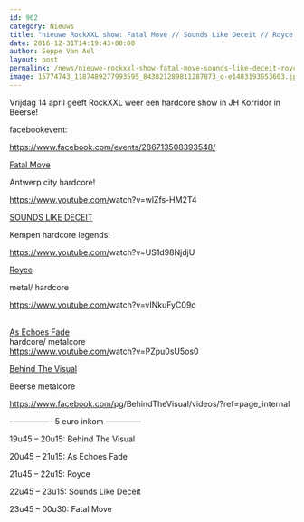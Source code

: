 ```yaml
---
id: 962
category: Nieuws
title: "nieuwe RockXXL show: Fatal Move // Sounds Like Deceit // Royce // As Echoes Fade // Behind The Visual"
date: 2016-12-31T14:19:43+00:00
author: Seppe Van Ael
layout: post
permalink: /news/nieuwe-rockxxl-show-fatal-move-sounds-like-deceit-royce-as-echoes-fade-behind-the-visual/
image: 15774743_1187489277993595_843821289811287873_o-e1483193653603.jpg
---
```

Vrijdag 14 april geeft RockXXL weer een hardcore show in JH Korridor in Beerse!

facebookevent:

https://www.facebook.com/events/286713508393548/

<a href="https://www.facebook.com/fatal.move/" data-hovercard="/ajax/hovercard/page.php?id=168943326466670&extragetparams=%7B%22directed_target_id%22%3A286713508393548%7D" data-hovercard-prefer-more-content-show="1">Fatal Move</a>
  
Antwerp city hardcore!
  
<a href="https://www.youtube.com/watch?v=wlZfs-HM2T4" target="_blank" rel="nofollow nofollow">https://www.youtube.com/<wbr />watch?v=wlZfs-HM2T4</a>

<a href="https://www.facebook.com/SOUNDSLIKEDECEIT/" data-hovercard="/ajax/hovercard/page.php?id=202977033070292&extragetparams=%7B%22directed_target_id%22%3A286713508393548%7D" data-hovercard-prefer-more-content-show="1">SOUNDS LIKE DECEIT</a>
  
Kempen hardcore legends!
  
<a href="https://www.youtube.com/watch?v=US1d98NjdjU" target="_blank" rel="nofollow nofollow">https://www.youtube.com/<wbr />watch?v=US1d98NjdjU</a>

<a href="https://www.facebook.com/roycetheband/" data-hovercard="/ajax/hovercard/page.php?id=246302922207211&extragetparams=%7B%22directed_target_id%22%3A286713508393548%7D" data-hovercard-prefer-more-content-show="1">Royce</a>
  
metal/ hardcore
  
<a href="https://l.facebook.com/l.php?u=https%3A%2F%2Fwww.youtube.com%2Fwatch%3Fv%3DvINkuFyC09o&h=nAQGn4G-i&enc=AZNm0Hn045ab0A5mneVJtcJL64RL29Vt5r6n2J8MrAFvpwTkDFg7-tN0jedcVMgn_nE&s=1" target="_blank" rel="nofollow nofollow">https://www.youtube.com/<wbr />watch?v=vINkuFyC09o</a>
  
<span class="text_exposed_show"><br /> <a href="https://www.facebook.com/AsEchoesFade/" data-hovercard="/ajax/hovercard/page.php?id=343442072371719&extragetparams=%7B%22directed_target_id%22%3A286713508393548%7D" data-hovercard-prefer-more-content-show="1">As Echoes Fade</a><br /> hardcore/ metalcore<br /> <a href="https://www.youtube.com/watch?v=PZpu0sU5os0" target="_blank" rel="nofollow nofollow">https://www.youtube.com/<wbr />watch?v=PZpu0sU5os0</a></span>

<a href="https://www.facebook.com/BehindTheVisual/" data-hovercard="/ajax/hovercard/page.php?id=410662362313958&extragetparams=%7B%22directed_target_id%22%3A286713508393548%7D" data-hovercard-prefer-more-content-show="1">Behind The Visual</a>
  
Beerse metalcore
  
<a href="https://www.facebook.com/pg/BehindTheVisual/videos/?ref=page_internal" rel="nofollow">https://www.facebook.com/<wbr />pg/BehindTheVisual/videos/<wbr />?ref=page_internal</a>

&#8212;&#8212;&#8212;&#8212;&#8212;- 5 euro inkom &#8212;&#8212;&#8212;&#8212;–

19u45 – 20u15: Behind The Visual
  
20u45 – 21u15: As Echoes Fade
  
21u45 – 22u15: Royce
  
22u45 – 23u15: Sounds Like Deceit
  
23u45 – 00u30: Fatal Move
